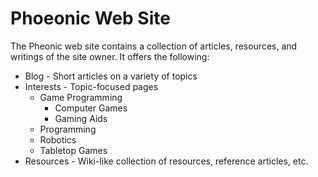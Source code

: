 # Phoeonic Web Site

The Pheonic web site contains a collection of articles, resources, and writings of the site owner. It offers the following:

* Blog - Short articles on a variety of topics
* Interests - Topic-focused pages
    * Game Programming
      * Computer Games
      * Gaming Aids
    * Programming
    * Robotics
    * Tabletop Games
* Resources - Wiki-like collection of resources, reference articles, etc.